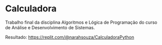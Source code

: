 # Calculadora
Trabalho final da disciplina Algoritmos e Lógica de Programação do curso de Análise e Desenvolvimento de Sistemas.

Resultado: https://replit.com/@narahsouza/CalculadoraPython
